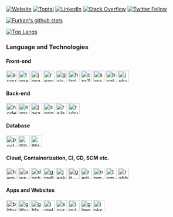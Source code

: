 [![Website](https://img.shields.io/website?down_color=red&down_message=down&label=furknyavuz.com&style=for-the-badge&up_color=green&up_message=up&url=https%3A%2F%2Ffurknyavuz.com)](https://furknyavuz.com)
[![Toptal](https://img.shields.io/badge/Toptal-Furkan%20Yavuz-204ECF?style=for-the-badge&logo=toptal)](https://www.toptal.com/resume/furkan-yavuz#work-with-only-honest-architects)
[![LinkedIn](https://img.shields.io/badge/LinkedIn-Furkan%20Yavuz-0077B5?style=for-the-badge&logo=linkedin)](https://www.linkedin.com/in/furkanyavuz)
[![Stack Overflow](https://img.shields.io/badge/Stack%20Overflow-Furkan%20Yavuz-FE7A16?style=for-the-badge&logo=stackoverflow)](https://stackoverflow.com/users/4988996/furkan-yavuz)
[![Twitter Follow](https://img.shields.io/twitter/follow/furknyavuz_?color=1DA1F2&logo=twitter&style=for-the-badge)](https://twitter.com/intent/follow?screen_name=furknyavuz_)

[![Furkan's github stats](https://github-readme-stats.vercel.app/api?username=furknyavuz&count_private=true&show_icons=true&theme=vue)](https://furknyavuz.com)

[![Top Langs](https://github-readme-stats.vercel.app/api/top-langs/?username=furknyavuz&count_private=true&theme=vue)](https://furknyavuz.com)

### Language and Technologies

#### Front-end

<p align="left">
	<img src="https://devicons.github.io/devicon/devicon.git/icons/angularjs/angularjs-original.svg" alt="angularjs" width="30" height="30"/> 
	<img src="https://devicons.github.io/devicon/devicon.git/icons/typescript/typescript-original.svg" alt="typescript" width="30" height="30"/> 
	<img src="https://devicons.github.io/devicon/devicon.git/icons/javascript/javascript-original.svg" alt="javascript" width="30" height="30"/> 
	<img src="https://devicons.github.io/devicon/devicon.git/icons/react/react-original-wordmark.svg" alt="react" width="30" height="30"/> 
	<img src="https://www.vectorlogo.zone/logos/gatsbyjs/gatsbyjs-icon.svg" alt="gatsby" width="30" height="30"/> 
	<img src="https://devicons.github.io/devicon/devicon.git/icons/html5/html5-original-wordmark.svg" alt="html5" width="30" height="30"/> 
	<img src="https://devicons.github.io/devicon/devicon.git/icons/css3/css3-original-wordmark.svg" alt="css3" width="30" height="30"/> 
	<img src="https://devicons.github.io/devicon/devicon.git/icons/sass/sass-original.svg" alt="sass" width="30" height="30"/> 
	<img src="https://devicons.github.io/devicon/devicon.git/icons/bootstrap/bootstrap-plain.svg" alt="bootstrap" width="30" height="30"/> 
	<img src="https://www.vectorlogo.zone/logos/jekyllrb/jekyllrb-icon.svg" alt="jekyll" width="30" height="30"/> 
</p>

#### Back-end

<p align="left">
	<img src="https://devicons.github.io/devicon/devicon.git/icons/nodejs/nodejs-original.svg" alt="nodejs" width="30" height="30"/> 
	<img src="https://devicons.github.io/devicon/devicon.git/icons/express/express-original.svg" alt="express" width="30" height="30"/> 
	<img src="https://devicons.github.io/devicon/devicon.git/icons/java/java-original-wordmark.svg" alt="java" width="30" height="30"/> 
	<img src="https://www.vectorlogo.zone/logos/springio/springio-icon.svg" alt="spring" width="30" height="30"/> 
	<img src="https://devicons.github.io/devicon/devicon.git/icons/rails/rails-original-wordmark.svg" alt="rails" width="30" height="30"/> 
	<img src="https://devicons.github.io/devicon/devicon.git/icons/ruby/ruby-original-wordmark.svg" alt="ruby" width="30" height="30"/> 
</p>

#### Database

<p align="left">
	<img src="https://devicons.github.io/devicon/devicon.git/icons/postgresql/postgresql-original-wordmark.svg" alt="postgresql" width="30" height="30"/> 
	<img src="https://devicons.github.io/devicon/devicon.git/icons/mongodb/mongodb-original-wordmark.svg" alt="mongodb" width="30" height="30"/> 
	<img src="https://devicons.github.io/devicon/devicon.git/icons/mysql/mysql-original-wordmark.svg" alt="mysql" width="30" height="30"/> 
</p>

#### Cloud, Containerization, CI, CD, SCM etc.

<p align="left">
	<img src="https://devicons.github.io/devicon/devicon.git/icons/heroku/heroku-original-wordmark.svg" alt="heroku" width="30" height="30"/> 
	<img src="https://devicons.github.io/devicon/devicon.git/icons/amazonwebservices/amazonwebservices-original-wordmark.svg" alt="aws" width="30" height="30"/> 
	<img src="https://devicons.github.io/devicon/devicon.git/icons/docker/docker-original-wordmark.svg" alt="docker" width="30" height="30"/> 
	<img src="https://devicons.github.io/devicon/devicon.git/icons/gradle/gradle-plain.svg" alt="gradle" width="30" height="30"/> 
	<img src="https://www.vectorlogo.zone/logos/jenkins/jenkins-icon.svg" alt="jenkins" width="30" height="30"/> 
	<img src="https://www.vectorlogo.zone/logos/git-scm/git-scm-icon.svg" alt="git" width="30" height="30"/> 
	<img src="https://devicons.github.io/devicon/devicon.git/icons/redis/redis-original-wordmark.svg" alt="redis" width="30" height="30"/> 
	<img src="https://devicons.github.io/devicon/devicon.git/icons/npm/npm-original-wordmark.svg" alt="npm" width="30" height="30"/> 
	<img src="https://devicons.github.io/devicon/devicon.git/icons/tomcat/tomcat-line.svg" alt="tomcat" width="30" height="30"/> 
	<img src="https://www.vectorlogo.zone/logos/rabbitmq/rabbitmq-icon.svg" alt="rabbitMQ" width="30" height="30"/> 
</p>

#### Apps and Websites

<p align="left">
	<img src="https://devicons.github.io/devicon/devicon.git/icons/bitbucket/bitbucket-original-wordmark.svg" alt="bitbucket" width="30" height="30"/> 
	<img src="https://devicons.github.io/devicon/devicon.git/icons/github/github-original.svg" alt="github" width="30" height="30"/> 
	<img src="https://devicons.github.io/devicon/devicon.git/icons/gitlab/gitlab-original.svg" alt="gitlab" width="30" height="30"/> 
	<img src="https://devicons.github.io/devicon/devicon.git/icons/intellij/intellij-plain.svg" alt="intellij" width="30" height="30"/> 
	<img src="https://devicons.github.io/devicon/devicon.git/icons/sourcetree/sourcetree-original.svg" alt="sourcetree" width="30" height="30"/> 
	<img src="https://www.vectorlogo.zone/logos/invisionapp/invisionapp-icon.svg" alt="invision" width="30" height="30"/> 
	<img src="https://devicons.github.io/devicon/devicon.git/icons/gimp/gimp-plain.svg" alt="gimp" width="30" height="30"/> 
	<img src="https://devicons.github.io/devicon/devicon.git/icons/inkscape/inkscape-plain.svg" alt="inkscape" width="30" height="30"/> 
</p>
